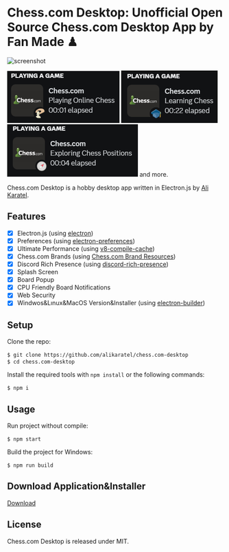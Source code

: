 # Chess.com Desktop: Unofficial Open Source Chess.com Desktop App by Fan Made ♟

![screenshot](img/simple.gif)

![Simple DiscordRPC](img/simple-playing.png) ![Simple DiscordRPC](img/simple-learning.png) ![Simple DiscordRPC](img/simple-explorer.png) and more.


Chess.com Desktop is a hobby desktop app written in Electron.js by [Ali Karatel](https://alikaratel.com.tr).

## Features

- [X] Electron.js (using [electron](https://github.com/electron/electron))
- [X] Preferences (using [electron-preferences](https://github.com/snapcrunch/electron-preferences))
- [X] Ultimate Performance (using [v8-compile-cache](https://github.com/zertosh/v8-compile-cache))
- [X] Chess.com Brands (using [Chess.com Brand Resources](https://www.chess.com/article/view/chess-com-brand-resources))
- [X] Discord Rich Presence (using [discord-rich-presence](https://github.com/devsnek/discord-rich-presence))
- [X] Splash Screen
- [X] Board Popup
- [X] CPU Friendly Board Notifications
- [X] Web Security
- [X] Windwos&Lınux&MacOS Version&Installer (using [electron-builder](https://github.com/electron-userland/electron-builder))

## Setup

Clone the repo:

    $ git clone https://github.com/alikaratel/chess.com-desktop
    $ cd chess.com-desktop

Install the required tools with `npm install` or the following commands:

    $ npm i

## Usage

Run project without compile:

    $ npm start

Build the project for Windows:

    $ npm run build
    
## Download Application&Installer

   [Download](https://github.com/alikaratel/chess.com-desktop/releases)

## License

Chess.com Desktop is released under MIT.

[1]: https://alikaratel.com.tr
